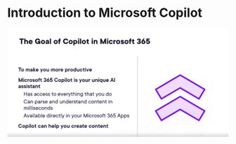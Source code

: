 # Introduction to Microsoft Copilot

![copilot-goal](/assets/the-goal-of-copilot-in-microsoft-365.png)